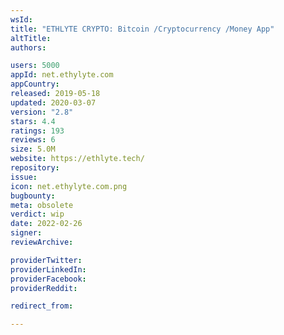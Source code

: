```yaml
---
wsId: 
title: "ETHLYTE CRYPTO: Bitcoin /Cryptocurrency /Money App"
altTitle: 
authors:

users: 5000
appId: net.ethylyte.com
appCountry: 
released: 2019-05-18
updated: 2020-03-07
version: "2.8"
stars: 4.4
ratings: 193
reviews: 6
size: 5.0M
website: https://ethlyte.tech/
repository: 
issue: 
icon: net.ethylyte.com.png
bugbounty: 
meta: obsolete
verdict: wip
date: 2022-02-26
signer: 
reviewArchive:

providerTwitter: 
providerLinkedIn: 
providerFacebook: 
providerReddit: 

redirect_from:

---
```


